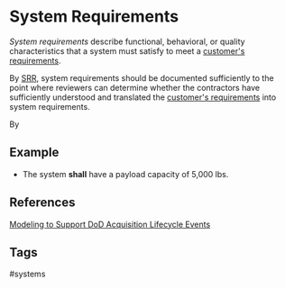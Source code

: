 # System Requirements

*System requirements* describe functional, behavioral, or quality characteristics that a system must satisfy to meet a [customer's requirements](../202403242300).  

By [SRR](../202403242257), system requirements should be documented sufficiently to the point where reviewers can determine whether the contractors have sufficiently understood and translated the [customer's requirements](../202403242300) into system requirements.  

By 

## Example
* The system **shall** have a payload capacity of 5,000 lbs.  

## References
[Modeling to Support DoD Acquisition Lifecycle Events](https://apps.dtic.mil/sti/pdfs/AD1168439.pdf)

## Tags
#systems
